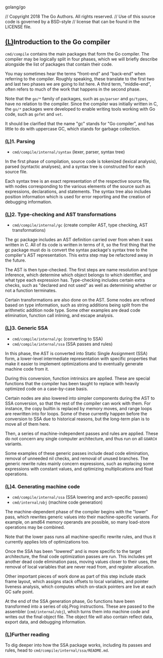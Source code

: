 golang/go

// Copyright 2018 The Go Authors. All rights reserved. // Use of this source code is governed by a BSD-style // license that can be found in the LICENSE file.

## [(L)](https://github.com/golang/go/blob/master/src/cmd/compile/README.md#introduction-to-the-go-compiler)Introduction to the Go compiler

`cmd/compile` contains the main packages that form the Go compiler. The compiler may be logically split in four phases, which we will briefly describe alongside the list of packages that contain their code.

You may sometimes hear the terms "front-end" and "back-end" when referring to the compiler. Roughly speaking, these translate to the first two and last two phases we are going to list here. A third term, "middle-end", often refers to much of the work that happens in the second phase.

Note that the `go/*` family of packages, such as `go/parser` and `go/types`, have no relation to the compiler. Since the compiler was initially written in C, the `go/*` packages were developed to enable writing tools working with Go code, such as `gofmt` and `vet`.

It should be clarified that the name "gc" stands for "Go compiler", and has little to do with uppercase GC, which stands for garbage collection.

### [(L)](https://github.com/golang/go/blob/master/src/cmd/compile/README.md#1-parsing)1. Parsing

- `cmd/compile/internal/syntax` (lexer, parser, syntax tree)

In the first phase of compilation, source code is tokenized (lexical analysis), parsed (syntactic analyses), and a syntax tree is constructed for each source file.

Each syntax tree is an exact representation of the respective source file, with nodes corresponding to the various elements of the source such as expressions, declarations, and statements. The syntax tree also includes position information which is used for error reporting and the creation of debugging information.

### [(L)](https://github.com/golang/go/blob/master/src/cmd/compile/README.md#2-type-checking-and-ast-transformations)2. Type-checking and AST transformations

- `cmd/compile/internal/gc` (create compiler AST, type checking, AST transformations)

The gc package includes an AST definition carried over from when it was written in C. All of its code is written in terms of it, so the first thing that the gc package must do is convert the syntax package's syntax tree to the compiler's AST representation. This extra step may be refactored away in the future.

The AST is then type-checked. The first steps are name resolution and type inference, which determine which object belongs to which identifier, and what type each expression has. Type-checking includes certain extra checks, such as "declared and not used" as well as determining whether or not a function terminates.

Certain transformations are also done on the AST. Some nodes are refined based on type information, such as string additions being split from the arithmetic addition node type. Some other examples are dead code elimination, function call inlining, and escape analysis.

### [(L)](https://github.com/golang/go/blob/master/src/cmd/compile/README.md#3-generic-ssa)3. Generic SSA

- `cmd/compile/internal/gc` (converting to SSA)
- `cmd/compile/internal/ssa` (SSA passes and rules)

In this phase, the AST is converted into Static Single Assignment (SSA) form, a lower-level intermediate representation with specific properties that make it easier to implement optimizations and to eventually generate machine code from it.

During this conversion, function intrinsics are applied. These are special functions that the compiler has been taught to replace with heavily optimized code on a case-by-case basis.

Certain nodes are also lowered into simpler components during the AST to SSA conversion, so that the rest of the compiler can work with them. For instance, the copy builtin is replaced by memory moves, and range loops are rewritten into for loops. Some of these currently happen before the conversion to SSA due to historical reasons, but the long-term plan is to move all of them here.

Then, a series of machine-independent passes and rules are applied. These do not concern any single computer architecture, and thus run on all `GOARCH` variants.

Some examples of these generic passes include dead code elimination, removal of unneeded nil checks, and removal of unused branches. The generic rewrite rules mainly concern expressions, such as replacing some expressions with constant values, and optimizing multiplications and float operations.

### [(L)](https://github.com/golang/go/blob/master/src/cmd/compile/README.md#4-generating-machine-code)4. Generating machine code

- `cmd/compile/internal/ssa` (SSA lowering and arch-specific passes)
- `cmd/internal/obj` (machine code generation)

The machine-dependent phase of the compiler begins with the "lower" pass, which rewrites generic values into their machine-specific variants. For example, on amd64 memory operands are possible, so many load-store operations may be combined.

Note that the lower pass runs all machine-specific rewrite rules, and thus it currently applies lots of optimizations too.

Once the SSA has been "lowered" and is more specific to the target architecture, the final code optimization passes are run. This includes yet another dead code elimination pass, moving values closer to their uses, the removal of local variables that are never read from, and register allocation.

Other important pieces of work done as part of this step include stack frame layout, which assigns stack offsets to local variables, and pointer liveness analysis, which computes which on-stack pointers are live at each GC safe point.

At the end of the SSA generation phase, Go functions have been transformed into a series of obj.Prog instructions. These are passed to the assembler (`cmd/internal/obj`), which turns them into machine code and writes out the final object file. The object file will also contain reflect data, export data, and debugging information.

### [(L)](https://github.com/golang/go/blob/master/src/cmd/compile/README.md#further-reading)Further reading

To dig deeper into how the SSA package works, including its passes and rules, head to `cmd/compile/internal/ssa/README.md`.